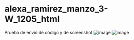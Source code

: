 # alexa_ramirez_manzo_3-W_1205_html
Prueba de envió de código y de screenshot
![image](https://github.com/user-attachments/assets/51bf5b99-d282-40c9-978e-4b4b9a9232dc)
![image](https://github.com/user-attachments/assets/f2a040d4-0a64-480d-9da4-4ac947c4a288)





